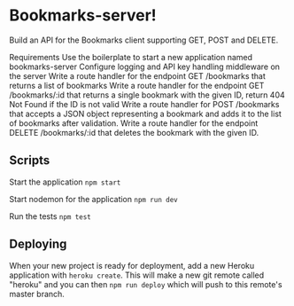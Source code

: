 # Bookmarks-server!

Build an API for the Bookmarks client supporting GET, POST and DELETE.

Requirements
Use the boilerplate to start a new application named bookmarks-server
Configure logging and API key handling middleware on the server
Write a route handler for the endpoint GET /bookmarks that returns a list of bookmarks
Write a route handler for the endpoint GET /bookmarks/:id that returns a single bookmark with the given ID, return 404 Not Found if the ID is not valid
Write a route handler for POST /bookmarks that accepts a JSON object representing a bookmark and adds it to the list of bookmarks after validation.
Write a route handler for the endpoint DELETE /bookmarks/:id that deletes the bookmark with the given ID.

## Scripts

Start the application `npm start`

Start nodemon for the application `npm run dev`

Run the tests `npm test`

## Deploying

When your new project is ready for deployment, add a new Heroku application with `heroku create`. This will make a new git remote called "heroku" and you can then `npm run deploy` which will push to this remote's master branch.